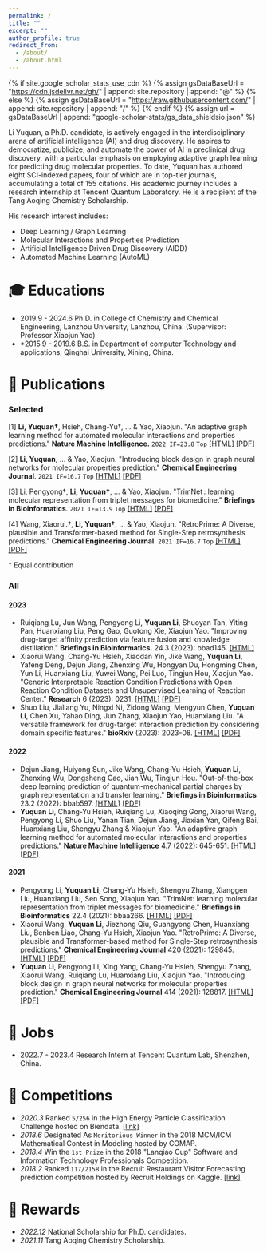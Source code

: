 ```yaml
---
permalink: /
title: ""
excerpt: ""
author_profile: true
redirect_from: 
  - /about/
  - /about.html
---
```


{% if site.google_scholar_stats_use_cdn %}
{% assign gsDataBaseUrl = "https://cdn.jsdelivr.net/gh/" | append: site.repository | append: "@" %}
{% else %}
{% assign gsDataBaseUrl = "https://raw.githubusercontent.com/" | append: site.repository | append: "/" %}
{% endif %}
{% assign url = gsDataBaseUrl | append: "google-scholar-stats/gs_data_shieldsio.json" %}


<span class='anchor' id='about-me'></span>

Li Yuquan, a Ph.D. candidate, is actively engaged in the interdisciplinary arena of artificial intelligence (AI) and drug discovery. He aspires to democratize, publicize, and automate the power of AI in preclinical drug discovery, with a particular emphasis on employing adaptive graph learning for predicting drug molecular properties. To date, Yuquan has authored eight SCI-indexed papers, four of which are in top-tier journals, accumulating a total of 155 citations. His academic journey includes a research internship at Tencent Quantum Laboratory. He is a recipient of the Tang Aoqing Chemistry Scholarship.


<!-- <a href='https://scholar.google.com/citations?user=lCJi22EAAAAJ'><img src="https://img.shields.io/endpoint?url={{ url | url_encode }}&logo=Google%20Scholar&labelColor=f6f6f6&color=9cf&style=flat&label=citations"></a>. -->


His research interest includes: 
- Deep Learning / Graph Learning
- Molecular Interactions and Properties Prediction
- Artificial Intelligence Driven Drug Discovery (AIDD)
- Automated Machine Learning (AutoML)



# 🎓 Educations 
- 2019.9 - 2024.6 Ph.D. in College of Chemistry and Chemical Engineering, Lanzhou University, Lanzhou, China. (Supervisor: Professor Xiaojun Yao)
- *2015.9 - 2019.6 B.S. in Department of computer Technology and applications, Qinghai University, Xining, China.


# 📝 Publications
### Selected
[1] **Li, Yuquan†**, Hsieh, Chang-Yu†, ... & Yao, Xiaojun. "An adaptive graph learning method for automated molecular interactions and properties predictions." **Nature Machine Intelligence.** `2022 IF=23.8` `Top` 
[[HTML]](https://www.nature.com/articles/s42256-022-00501-8) [[PDF]](/pdf/GLAM.pdf)

[2] **Li, Yuquan**, ... & Yao, Xiaojun. "Introducing block design in graph neural networks for molecular properties prediction." **Chemical Engineering Journal**. `2021 IF=16.7` `Top` 
[[HTML]](https://doi.org/10.1016/j.cej.2021.128817) [[PDF]](/pdf/BGNN.pdf)


[3] Li, Pengyong†, **Li, Yuquan†**, ... & Yao, Xiaojun. "TrimNet : learning molecular representation from triplet messages for biomedicine." **Briefings in Bioinformatics**. `2021 IF=13.9` `Top` 
[[HTML]]( https://doi.org/10.1093/bib/bbaa266) [[PDF]](/pdf/TrimNet.pdf)

[4] Wang, Xiaorui.†, **Li, Yuquan†**, ... & Yao, Xiaojun. "RetroPrime: A Diverse, plausible and Transformer-based method for Single-Step retrosynthesis predictions." **Chemical Engineering Journal**. `2021 IF=16.7` `Top`
[[HTML]](https://doi.org/10.1016/j.cej.2021.129845) [[PDF]](/pdf/RetroPrime.pdf)

† Equal contribution

### All
#### 2023
- Ruiqiang Lu, Jun Wang, Pengyong Li, **Yuquan Li**, Shuoyan Tan, Yiting Pan, Huanxiang Liu, Peng Gao, Guotong Xie, Xiaojun Yao. "Improving drug-target affinity prediction via feature fusion and knowledge distillation." **Briefings in Bioinformatics.** 24.3 (2023): bbad145. [[HTML]](https://doi.org/10.1093/bib/bbad145) 
- Xiaorui Wang, Chang-Yu Hsieh, Xiaodan Yin, Jike Wang, **Yuquan Li**, Yafeng Deng, Dejun Jiang, Zhenxing Wu, Hongyan Du, Hongming Chen, Yun Li, Huanxiang Liu, Yuwei Wang, Pei Luo, Tingjun Hou, Xiaojun Yao.  "Generic Interpretable Reaction Condition Predictions with Open Reaction Condition Datasets and Unsupervised Learning of Reaction Center." **Research** 6 (2023): 0231. [[HTML]](https://doi.org/10.1101/2023.08.01.551396) [[PDF]](/pdf/2023_generic_interpretable_reaction.pdf)
- Shuo Liu, Jialiang Yu, Ningxi Ni, Zidong Wang, Mengyun Chen, **Yuquan Li**, Chen Xu, Yahao Ding, Jun Zhang, Xiaojun Yao, Huanxiang Liu. "A versatile framework for drug-target interaction prediction by considering domain specific features." **bioRxiv** (2023): 2023-08. [[HTML]](https://doi.org/10.34133/research.0231) [[PDF]](/pdf/2023_a_versatile_framework.pdf)

#### 2022
- Dejun Jiang, Huiyong Sun, Jike Wang, Chang-Yu Hsieh, **Yuquan Li**, Zhenxing Wu, Dongsheng Cao, Jian Wu, Tingjun Hou. "Out-of-the-box deep learning prediction of quantum-mechanical partial charges by graph representation and transfer learning." **Briefings in Bioinformatics** 23.2 (2022): bbab597. [[HTML]](https://doi.org/10.1093/bib/bbab597) [[PDF]](/pdf/2022_our_of_the_box.pdf)
- **Yuquan Li**, Chang-Yu Hsieh, Ruiqiang Lu, Xiaoqing Gong, Xiaorui Wang, Pengyong Li, Shuo Liu, Yanan Tian, Dejun Jiang, Jiaxian Yan, Qifeng Bai, Huanxiang Liu, Shengyu Zhang & Xiaojun Yao. "An adaptive graph learning method for automated molecular interactions and properties predictions." **Nature Machine Intelligence** 4.7 (2022): 645-651. [[HTML]](https://www.nature.com/articles/s42256-022-00501-8) [[PDF]](/pdf/GLAM.pdf)


#### 2021
- Pengyong Li, **Yuquan Li**, Chang-Yu Hsieh, Shengyu Zhang, Xianggen Liu, Huanxiang Liu, Sen Song, Xiaojun Yao. "TrimNet: learning molecular representation from triplet messages for biomedicine." **Briefings in Bioinformatics** 22.4 (2021): bbaa266. [[HTML]]( https://doi.org/10.1093/bib/bbaa266) [[PDF]](/pdf/TrimNet.pdf)
- Xiaorui Wang, **Yuquan Li**, Jiezhong Qiu, Guangyong Chen, Huanxiang Liu, Benben Liao, Chang-Yu Hsieh, Xiaojun Yao. "RetroPrime: A Diverse, plausible and Transformer-based method for Single-Step retrosynthesis predictions." **Chemical Engineering Journal** 420 (2021): 129845. [[HTML]](https://doi.org/10.1016/j.cej.2021.129845) [[PDF]](/pdf/RetroPrime.pdf)
- **Yuquan Li**, Pengyong Li, Xing Yang, Chang-Yu Hsieh, Shengyu Zhang, Xiaorui Wang, Ruiqiang Lu, Huanxiang Liu, Xiaojun Yao. "Introducing block design in graph neural networks for molecular properties prediction." **Chemical Engineering Journal** 414 (2021): 128817. [[HTML]](https://doi.org/10.1016/j.cej.2021.128817) [[PDF]](/pdf/BGNN.pdf)


# 💼 Jobs
- 2022.7 - 2023.4 Research Intern at Tencent Quantum Lab, Shenzhen, China.


# 🏅 Competitions
- *2020.3* Ranked `5/256` in the High Energy Particle Classification Challenge hosted on Biendata. [[link]](https://www.biendata.xyz/competition/jet/leaderboard/#:~:text=Passing-,yuquanli,-lipy)
- *2018.6* Designated As `Meritorious Winner` in the 2018 MCM/ICM Mathematical Contest in Modeling hosted by COMAP.
- *2018.4* Win the `1st Prize` in the 2018 "Lanqiao Cup" Software and Information Technology Professionals Competition.
- *2018.2* Ranked `117/2158` in the Recruit Restaurant Visitor Forecasting prediction competition hosted by Recruit Holdings on Kaggle. [[link]](https://www.kaggle.com/competitions/recruit-restaurant-visitor-forecasting/leaderboard#:~:text=263-,yuquan.li,-0.51811)

# 🎉 Rewards

- *2022.12* National Scholarship for Ph.D. candidates.
- *2021.11* Tang Aoqing Chemistry Scholarship.

